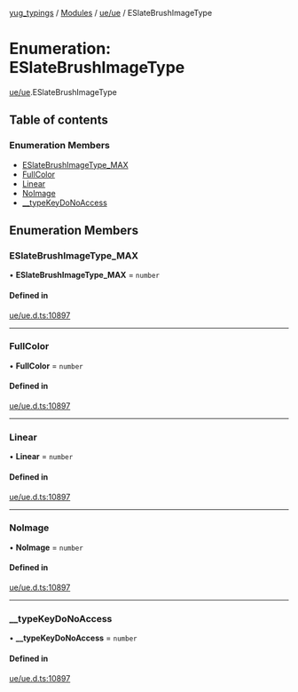 [yug_typings](../README.md) / [Modules](../modules.md) / [ue/ue](../modules/ue_ue.md) / ESlateBrushImageType

# Enumeration: ESlateBrushImageType

[ue/ue](../modules/ue_ue.md).ESlateBrushImageType

## Table of contents

### Enumeration Members

- [ESlateBrushImageType\_MAX](ue_ue.ESlateBrushImageType.md#eslatebrushimagetype_max)
- [FullColor](ue_ue.ESlateBrushImageType.md#fullcolor)
- [Linear](ue_ue.ESlateBrushImageType.md#linear)
- [NoImage](ue_ue.ESlateBrushImageType.md#noimage)
- [\_\_typeKeyDoNoAccess](ue_ue.ESlateBrushImageType.md#__typekeydonoaccess)

## Enumeration Members

### ESlateBrushImageType\_MAX

• **ESlateBrushImageType\_MAX** = `number`

#### Defined in

[ue/ue.d.ts:10897](https://github.com/YugMetaverse/yug_typings/blob/b7d9b19/ue/ue.d.ts#L10897)

___

### FullColor

• **FullColor** = `number`

#### Defined in

[ue/ue.d.ts:10897](https://github.com/YugMetaverse/yug_typings/blob/b7d9b19/ue/ue.d.ts#L10897)

___

### Linear

• **Linear** = `number`

#### Defined in

[ue/ue.d.ts:10897](https://github.com/YugMetaverse/yug_typings/blob/b7d9b19/ue/ue.d.ts#L10897)

___

### NoImage

• **NoImage** = `number`

#### Defined in

[ue/ue.d.ts:10897](https://github.com/YugMetaverse/yug_typings/blob/b7d9b19/ue/ue.d.ts#L10897)

___

### \_\_typeKeyDoNoAccess

• **\_\_typeKeyDoNoAccess** = `number`

#### Defined in

[ue/ue.d.ts:10897](https://github.com/YugMetaverse/yug_typings/blob/b7d9b19/ue/ue.d.ts#L10897)
